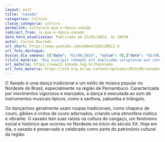 ```yaml
---
layout: post
title: "xaxado"
categories: Cultura
classe_categoria: cultura
permalink: cultura/o-que-e-danca-xaxado
redirect_from: /o-que-e-danca-xaxado
data_hora_atualizacao: Publicado em 23/01/2024, às 20h30
autor: Carina Dourado
url_short: https://www.youtube.com/embed/bSHiZRKLI-k
url_foto_destaque: 
buscas_dia_semana: [{"date": "01/06/2024", "value": 0},{"date": "02/06/2024", "value": 0},{"date": "03/06/2024", "value": 0},{"date": "04/06/2024", "value": 5},{"date": "05/06/2024", "value": 20},{"date": "06/06/2024", "value": 30},{"date": "07/06/2024", "value": 15}]
titulo_materia: "Eos suscipit commodi est explicabo voluptatum aut consequatur"
url_materia: https://www12.senado.leg.br/hpsenado
url_foto_materia: https://olb.org.br/wp-content/uploads/2018/09/senador.jpg
---
```

O Xaxado é uma dança tradicional e um estilo de música popular no Nordeste do Brasil, especialmente na região de Pernambuco. Caracterizada por movimentos vigorosos e marcados, a dança é executada ao som de instrumentos musicais típicos, como a sanfona, zabumba e triângulo. 

Os dançarinos geralmente usam roupas tradicionais, como chapéus de couro, gibões e cintos de couro adornados, criando uma atmosfera rústica e vibrante. O xaxado tem suas raízes na cultura do cangaço, um fenômeno social e histórico que ocorreu no Nordeste no início do século XX. Hoje em dia, o xaxado é preservado e celebrado como parte do patrimônio cultural da região.

